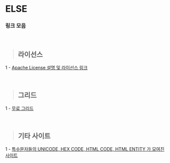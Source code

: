 ELSE
===========

### 링크 모음

<br>

> ## 라이선스 <br>
1 - [Apache License 설명 및 라이선스 링크](https://blog.naver.com/kjskhj04366/221958387845)<br>

<br>

> ## 그리드 <br>
1 - [무료 그리드](https://blog.naver.com/kjskhj04366/221960096853) <br>

<br>

> ## 기타 사이트<br>
1 - [특수문자들의 UNICODE, HEX CODE, HTML CODE, HTML ENTITY 가 모여진 사이트](https://www.toptal.com/designers/htmlarrows/)<br>
